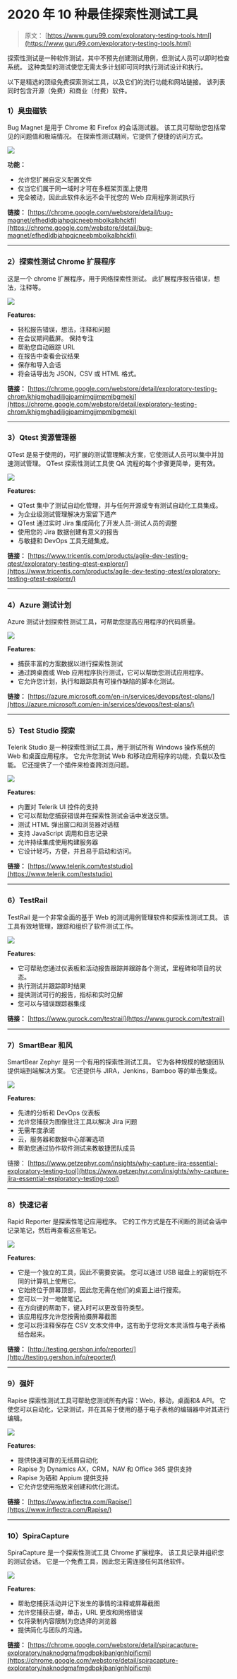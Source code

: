 # 2020 年 10 种最佳探索性测试工具

> 原文： [https://www.guru99.com/exploratory-testing-tools.html](https://www.guru99.com/exploratory-testing-tools.html)

探索性测试是一种软件测试，其中不预先创建测试用例，但测试人员可以即时检查系统。 这种类型的测试使您无需太多计划即可同时执行测试设计和执行。

以下是精选的顶级免费探索测试工具，以及它们的流行功能和网站链接。 该列表同时包含开源（免费）和商业（付费）软件。

### 1）臭虫磁铁

Bug Magnet 是用于 Chrome 和 Firefox 的会话测试器。 该工具可帮助您包括常见的问题值和极端情况。 在探索性测试期间，它提供了便捷的访问方式。

![](img/985d2f7d6510febc7cd0b476663ee1d1.png)

**功能：**

*   允许您扩展自定义配置文件
*   仅当它们属于同一域时才可在多框架页面上使用
*   完全被动，因此此软件永远不会干扰您的 Web 应用程序测试执行

**链接：** [https://chrome.google.com/webstore/detail/bug-magnet/efhedldbjahpgjcneebmbolkalbhckfi](https://chrome.google.com/webstore/detail/bug-magnet/efhedldbjahpgjcneebmbolkalbhckfi)

* * *

### 2）探索性测试 Chrome 扩展程序

这是一个 chrome 扩展程序，用于网络探索性测试。 此扩展程序报告错误，想法，注释等。

![](img/e612f75fee51cb3db77bb121d4900c9f.png)

**Features:**

*   轻松报告错误，想法，注释和问题
*   在会议期间截屏。 保持专注
*   帮助您自动跟踪 URL
*   在报告中查看会议结果
*   保存和导入会话
*   将会话导出为 JSON，CSV 或 HTML 格式。

**链接：** [https://chrome.google.com/webstore/detail/exploratory-testing-chrom/khigmghadjljgjpamimgjjmpmlbgmekj](https://chrome.google.com/webstore/detail/exploratory-testing-chrom/khigmghadjljgjpamimgjjmpmlbgmekj)

* * *

### 3）Qtest 资源管理器

QTest 是易于使用的，可扩展的测试管理解决方案，它使测试人员可以集中并加速测试管理。 QTest 探索性测试工具使 QA 流程的每个步骤更简单，更有效。

![](img/4721de3a2615e11908ac81286ac5abd4.png)

**Features:**

*   QTest 集中了测试自动化管理，并与任何开源或专有测试自动化工具集成。
*   为企业级测试管理解决方案留下遗产
*   QTest 通过实时 Jira 集成简化了开发人员-测试人员的调整
*   使用您的 Jira 数据创建有意义的报告
*   与敏捷和 DevOps 工具无缝集成。

**链接：** [https://www.tricentis.com/products/agile-dev-testing-qtest/exploratory-testing-qtest-explorer/](https://www.tricentis.com/products/agile-dev-testing-qtest/exploratory-testing-qtest-explorer/)

* * *

### 4）Azure 测试计划

Azure 测试计划探索性测试工具，可帮助您提高应用程序的代码质量。

![](img/7ce3e2fe0ce8e0e180c6fdc1e305c7c8.png)

**Features:**

*   捕获丰富的方案数据以进行探索性测试
*   通过跨桌面或 Web 应用程序执行测试，它可以帮助您测试应用程序。
*   它允许您计划，执行和跟踪具有可操作缺陷的脚本化测试。

**链接：** [https://azure.microsoft.com/en-in/services/devops/test-plans/](https://azure.microsoft.com/en-in/services/devops/test-plans/)

* * *

### 5）Test Studio 探索

Telerik Studio 是一种探索性测试工具，用于测试所有 Windows 操作系统的 Web 和桌面应用程序。 它允许您测试 Web 和移动应用程序的功能，负载以及性能。 它还提供了一个插件来检查跨浏览问题。

![](img/94c905826a9d9ddec125cff217202ad4.png)

**Features:**

*   内置对 Telerik UI 控件的支持
*   它可以帮助您捕获错误并在探索性测试会话中发送反馈。
*   测试 HTML 弹出窗口和浏览器对话框
*   支持 JavaScript 调用和日志记录
*   允许持续集成使用构建服务器
*   它设计轻巧，方便，并且易于启动和访问。

**链接：** [https://www.telerik.com/teststudio](https://www.telerik.com/teststudio)

* * *

### 6）TestRail

TestRail 是一个非常全面的基于 Web 的测试用例管理软件和探索性测试工具。 该工具有效地管理，跟踪和组织了软件测试工作。

![](img/5a2193bb0a7d1fdcc3783897c371b382.png)

**Features:**

*   它可帮助您通过仪表板和活动报告跟踪并跟踪各个测试，里程碑和项目的状态。
*   执行测试并跟踪即时结果
*   提供测试可行的报告，指标和实时见解
*   您可以与错误跟踪器集成

**链接：** [https://www.gurock.com/testrail](https://www.gurock.com/testrail)

* * *

### 7）SmartBear 和风

SmartBear Zephyr 是另一个有用的探索性测试工具。 它为各种规模的敏捷团队提供端到端解决方案。 它还提供与 JIRA，Jenkins，Bamboo 等的单击集成。

![](img/0729017424cf17acbb6f3ebfcd621996.png)

**Features:**

*   先进的分析和 DevOps 仪表板
*   允许您捕获为图像批注工具以解决 Jira 问题
*   无需年度承诺
*   云，服务器和数据中心部署选项
*   帮助您通过协作软件测试来教敏捷团队成员

链接： [https://www.getzephyr.com/insights/why-capture-jira-essential-exploratory-testing-tool](https://www.getzephyr.com/insights/why-capture-jira-essential-exploratory-testing-tool)

* * *

### 8）快速记者

Rapid Reporter 是探索性笔记应用程序。 它的工作方式是在不间断的测试会话中记录笔记，然后再查看这些笔记。

![](img/3cbec56a0878a92bd14d26474d91c2d1.png)

**Features:**

*   它是一个独立的工具，因此不需要安装。 您可以通过 USB 磁盘上的密钥在不同的计算机上使用它。
*   它始终位于屏幕顶部，因此您无需在他们的桌面上进行搜索。
*   您可以一对一地做笔记。
*   在方向键的帮助下，键入时可以更改音符类型。
*   该应用程序允许您按需拍摄屏幕截图
*   您可以将注释保存在 CSV 文本文件中，这有助于您将文本灵活性与电子表格结合起来。

**链接：** [http://testing.gershon.info/reporter/](http://testing.gershon.info/reporter/)

* * *

### 9）强奸

Rapise 探索性测试工具可帮助您测试所有内容：Web，移动，桌面和& API。 它使您可以自动化，记录测试，并在其易于使用的基于电子表格的编辑器中对其进行编辑。

![](img/fe96fa52f28fb4ffc602abc8bb2f7674.png)

**Features:**

*   提供快速可靠的无纸屑自动化
*   Rapise 为 Dynamics AX，CRM，NAV 和 Office 365 提供支持
*   Rapise 为硒和 Appium 提供支持
*   它允许您使用拖放来创建和优化测试。

**链接：** [https://www.inflectra.com/Rapise/](https://www.inflectra.com/Rapise/)

* * *

### 10）SpiraCapture

SpiraCapture 是一个探索性测试工具 Chrome 扩展程序。 该工具记录并组织您的测试会话。 它是一个免费工具，因此您无需连接任何其他软件。

![](img/da09a75a077ff1e555cfb51f3b22bac7.png)

**Features:**

*   帮助您捕获活动并记下发生的事情的注释或屏幕截图
*   允许您捕获击键，单击，URL 更改和网络错误
*   仅将录制内容限制为您选择的浏览器
*   提供简化与团队的沟通。

**链接：** [https://chrome.google.com/webstore/detail/spiracapture-exploratory/naknodgmafmgdbpkjbanlgnhlpificmj](https://chrome.google.com/webstore/detail/spiracapture-exploratory/naknodgmafmgdbpkjbanlgnhlpificmj)